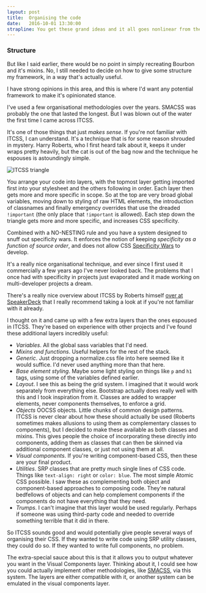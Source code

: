 ```yaml
---
layout: post
title:  Organising the code
date:   2016-10-01 13:30:00
strapline: You get these grand ideas and it all goes nonlinear from there.
---
```




### Structure
But like I said earlier, there would be no point in simply recreating Bourbon and it's mixins. No, I still needed to decide on how to give some structure my framework, in a way that's actually useful.

I have strong opinions in this area, and this is where I'd want any potential framework to make it's opinionated stance.

I've used a few organisational methodologies over the years. SMACSS was probably the one that lasted the longest. But I was blown out of the water the first time I came across ITCSS.

It's one of those things that just _makes sense_. If you're not familiar with ITCSS, I can understand. It's a technique that is for some reason shrouded in mystery. Harry Roberts, who I first heard talk about it, keeps it under wraps pretty heavily, but the cat is out of the bag now and the technique he espouses is astoundingly simple.

![ITCSS triangle](https://cdn-images-1.medium.com/max/800/1*EAtAznpLat77jnBxOzVS6g.png)

You arrange your code into layers, with the topmost layer getting imported first into your stylesheet and the others following in order. Each layer then gets more and more specific in scope. So at the top are very broad global variables, moving down to styling of raw HTML elements, the introduction of classnames and finally emergency overrides that use the dreaded `!important` (the only place that `!important` is allowed). Each step down the triangle gets more and more specific, and increases CSS specificity.

Combined with a NO-NESTING rule and you have a system designed to snuff out specificity wars.  It enforces the notion of keeping *specificity as a function of source order*, and does not allow CSS [Specificity Wars](https://stuffandnonsense.co.uk/archives/css_specificity_wars.html) to develop.

It's a really nice organisational technique, and ever since I first used it commercially a few years ago I've never looked back. The problems that I once had with specificity in projects just evaporated and it made working on multi-developer projects a dream.

There's a really nice overview about ITCSS by Roberts himself [over at SpeakerDeck](https://speakerdeck.com/dafed/managing-css-projects-with-itcss) that I really recommend taking a look at if you're not familiar with it already.

I thought on it and came up with a few extra layers than the ones espoused in ITCSS. They're based on experience with other projects and I've found these additional layers incredibly useful:

- *Variables*. All the global sass variables that I'd need.
- *Mixins and functions*. Useful helpers for the rest of the stack.
- *Generic*. Just dropping a normalize.css file into here seemed like it would suffice. I'd never used anything more than that here.
- *Base element styling*. Maybe some light styling on things like `p` and `h1` tags, using some of the variables defined earlier.
- *Layout*. I see this as being the grid system. I imagined that it would work separately from everything else. Bootstrap actually does really well with this and I took inspiration from it. Classes are added to wrapper elements, never components themselves, to enforce a grid.
- *Objects* OOCSS objects. Little chunks of common design patterns. ITCSS is never clear about how these should actually be used (Roberts sometimes makes allusions to using them as complementary classes to components), but I decided to make these available as both classes and mixins. This gives people the choice of incorporating these directly into components, adding them as classes that can then be skinned via additional component classes, or just not using them at all.
- *Visual components*. If you're writing component-based CSS, then these are your final product.
- *Utilities*. SRP classes that are pretty much single lines of CSS code. Things like `text-align: right` or `color: blue`. The most simple Atomic CSS possible. I saw these as complementing both object and component-based approaches to composing code. They're natural bedfellows of objects and can help complement components if the components do not have everything that they need.
- *Trumps*. I can't imagine that this layer would be used regularly. Perhaps if someone was using third-party code and needed to override something terrible that it did in there.

So ITCSS sounds good and would potentially give people several ways of organising their CSS. If they wanted to write code using SRP utility classes, they could do so. If they wanted to write full components, no problem.

The extra-special sauce about this is that it allows you to output whatever you want in the Visual Components layer. Thinking about it, I could see how you could actually implement other methodologies, like [SMACSS](https://smacss.com/), via this system. The layers are either compatible with it, or another system can be emulated in the visual components layer.
